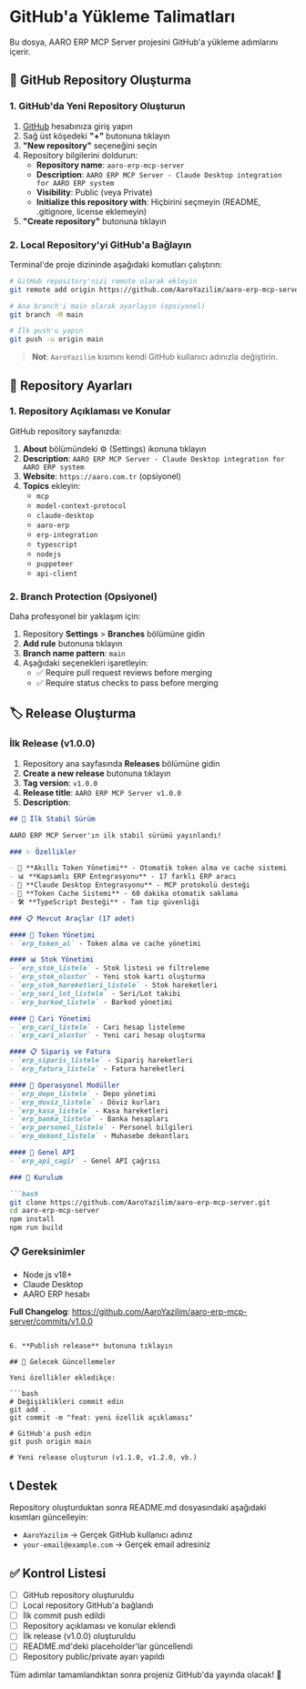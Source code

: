 # GitHub'a Yükleme Talimatları

Bu dosya, AARO ERP MCP Server projesini GitHub'a yükleme adımlarını içerir.

## 🚀 GitHub Repository Oluşturma

### 1. GitHub'da Yeni Repository Oluşturun

1. [GitHub](https://github.com) hesabınıza giriş yapın
2. Sağ üst köşedeki **"+"** butonuna tıklayın
3. **"New repository"** seçeneğini seçin
4. Repository bilgilerini doldurun:
   - **Repository name**: `aaro-erp-mcp-server`
   - **Description**: `AARO ERP MCP Server - Claude Desktop integration for AARO ERP system`
   - **Visibility**: Public (veya Private)
   - **Initialize this repository with**: Hiçbirini seçmeyin (README, .gitignore, license eklemeyin)
5. **"Create repository"** butonuna tıklayın

### 2. Local Repository'yi GitHub'a Bağlayın

Terminal'de proje dizininde aşağıdaki komutları çalıştırın:

```bash
# GitHub repository'nizi remote olarak ekleyin
git remote add origin https://github.com/AaroYazilim/aaro-erp-mcp-server.git

# Ana branch'i main olarak ayarlayın (opsiyonel)
git branch -M main

# İlk push'u yapın
git push -u origin main
```

> **Not**: `AaroYazilim` kısmını kendi GitHub kullanıcı adınızla değiştirin.

## 📝 Repository Ayarları

### 1. Repository Açıklaması ve Konular

GitHub repository sayfanızda:

1. **About** bölümündeki ⚙️ (Settings) ikonuna tıklayın
2. **Description**: `AARO ERP MCP Server - Claude Desktop integration for AARO ERP system`
3. **Website**: `https://aaro.com.tr` (opsiyonel)
4. **Topics** ekleyin:
   - `mcp`
   - `model-context-protocol`
   - `claude-desktop`
   - `aaro-erp`
   - `erp-integration`
   - `typescript`
   - `nodejs`
   - `puppeteer`
   - `api-client`

### 2. Branch Protection (Opsiyonel)

Daha profesyonel bir yaklaşım için:

1. Repository **Settings** > **Branches** bölümüne gidin
2. **Add rule** butonuna tıklayın
3. **Branch name pattern**: `main`
4. Aşağıdaki seçenekleri işaretleyin:
   - ✅ Require pull request reviews before merging
   - ✅ Require status checks to pass before merging

## 🏷️ Release Oluşturma

### İlk Release (v1.0.0)

1. Repository ana sayfasında **Releases** bölümüne gidin
2. **Create a new release** butonuna tıklayın
3. **Tag version**: `v1.0.0`
4. **Release title**: `AARO ERP MCP Server v1.0.0`
5. **Description**:

```markdown
## 🎉 İlk Stabil Sürüm

AARO ERP MCP Server'ın ilk stabil sürümü yayınlandı!

### ✨ Özellikler

- 🔐 **Akıllı Token Yönetimi** - Otomatik token alma ve cache sistemi
- 📊 **Kapsamlı ERP Entegrasyonu** - 17 farklı ERP aracı
- 🚀 **Claude Desktop Entegrasyonu** - MCP protokolü desteği
- 💾 **Token Cache Sistemi** - 60 dakika otomatik saklama
- 🛠️ **TypeScript Desteği** - Tam tip güvenliği

### 📋 Mevcut Araçlar (17 adet)

#### 🔐 Token Yönetimi
- `erp_token_al` - Token alma ve cache yönetimi

#### 📊 Stok Yönetimi
- `erp_stok_listele` - Stok listesi ve filtreleme
- `erp_stok_olustur` - Yeni stok kartı oluşturma
- `erp_stok_hareketleri_listele` - Stok hareketleri
- `erp_seri_lot_listele` - Seri/Lot takibi
- `erp_barkod_listele` - Barkod yönetimi

#### 👥 Cari Yönetimi
- `erp_cari_listele` - Cari hesap listeleme
- `erp_cari_olustur` - Yeni cari hesap oluşturma

#### 📋 Sipariş ve Fatura
- `erp_siparis_listele` - Sipariş hareketleri
- `erp_fatura_listele` - Fatura hareketleri

#### 🏢 Operasyonel Modüller
- `erp_depo_listele` - Depo yönetimi
- `erp_doviz_listele` - Döviz kurları
- `erp_kasa_listele` - Kasa hareketleri
- `erp_banka_listele` - Banka hesapları
- `erp_personel_listele` - Personel bilgileri
- `erp_dekont_listele` - Muhasebe dekontları

#### 🔧 Genel API
- `erp_api_cagir` - Genel API çağrısı

### 🚀 Kurulum

```bash
git clone https://github.com/AaroYazilim/aaro-erp-mcp-server.git
cd aaro-erp-mcp-server
npm install
npm run build
```

### 📋 Gereksinimler

- Node.js v18+
- Claude Desktop
- AARO ERP hesabı

**Full Changelog**: https://github.com/AaroYazilim/aaro-erp-mcp-server/commits/v1.0.0
```

6. **Publish release** butonuna tıklayın

## 🔄 Gelecek Güncellemeler

Yeni özellikler ekledikçe:

```bash
# Değişiklikleri commit edin
git add .
git commit -m "feat: yeni özellik açıklaması"

# GitHub'a push edin
git push origin main

# Yeni release oluşturun (v1.1.0, v1.2.0, vb.)
```

## 📞 Destek

Repository oluşturduktan sonra README.md dosyasındaki aşağıdaki kısımları güncelleyin:

- `AaroYazilim` → Gerçek GitHub kullanıcı adınız
- `your-email@example.com` → Gerçek email adresiniz

## ✅ Kontrol Listesi

- [ ] GitHub repository oluşturuldu
- [ ] Local repository GitHub'a bağlandı
- [ ] İlk commit push edildi
- [ ] Repository açıklaması ve konular eklendi
- [ ] İlk release (v1.0.0) oluşturuldu
- [ ] README.md'deki placeholder'lar güncellendi
- [ ] Repository public/private ayarı yapıldı

Tüm adımlar tamamlandıktan sonra projeniz GitHub'da yayında olacak! 🎉
